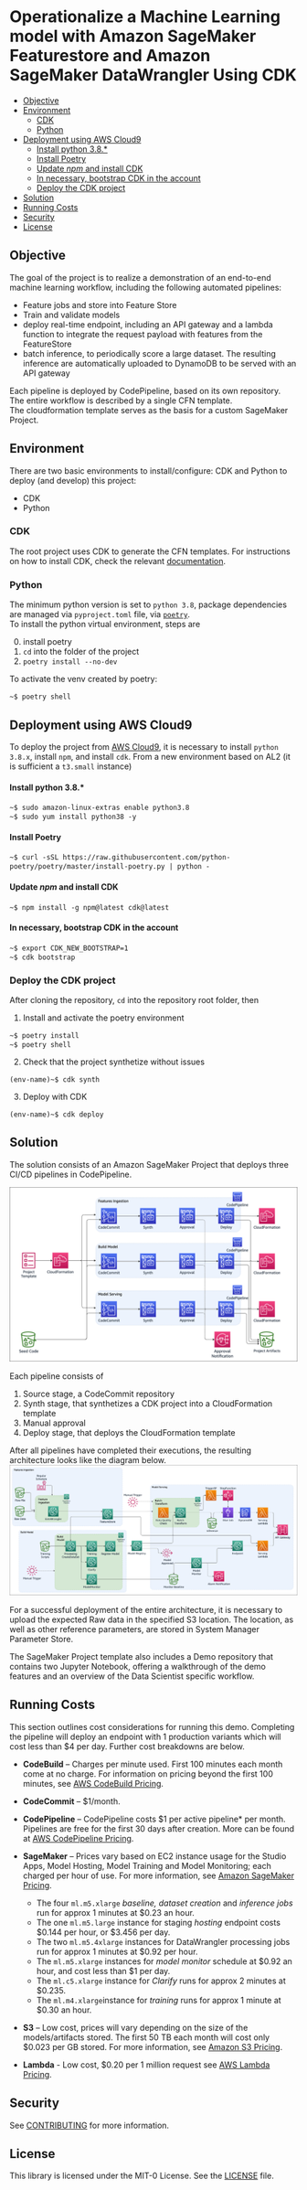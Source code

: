 # Operationalize a Machine Learning model with Amazon SageMaker Featurestore and Amazon SageMaker DataWrangler Using CDK

- [Objective](#objective)
- [Environment](#environment)
  - [CDK](#cdk)
  - [Python](#python)
- [Deployment using AWS Cloud9](#deployment-using-aws-cloud9)
    - [Install python 3.8.*](#install-python-38)
    - [Install Poetry](#install-poetry)
    - [Update *npm* and install CDK](#update-npm-and-install-cdk)
    - [In necessary, bootstrap CDK in the account](#in-necessary-bootstrap-cdk-in-the-account)
  - [Deploy the CDK project](#deploy-the-cdk-project)
- [Solution](#solution)
- [Running Costs](#running-costs)
- [Security](#security)
- [License](#license)

## Objective
The goal of the project is to realize a demonstration of an end-to-end machine learning workflow, including the following automated pipelines:

- Feature jobs and store into Feature Store
- Train and validate models
- deploy real-time endpoint, including an API gateway and a lambda function to integrate the request payload with features from the FeatureStore
- batch inference, to periodically score a large dataset. The resulting inference are automatically uploaded to DynamoDB to be served with an API gateway

Each pipeline is deployed by CodePipeline, based on its own repository.  
The entire workflow is described by a single CFN template.  
The cloudformation template serves as the basis for a custom SageMaker Project.   


## Environment
There are two basic environments to install/configure: CDK and Python to deploy (and develop) this project:
- CDK
- Python
### CDK
The root project uses CDK to generate the CFN templates. For instructions on how to install CDK, check the relevant [documentation](https://docs.aws.amazon.com/cdk/latest/guide/getting_started.html#getting_started_install).   

### Python
The minimum python version is set to `python 3.8`,  package dependencies are managed via `pyproject.toml` file, via [`poetry`](https://python-poetry.org/).  
To install the python virtual environment, steps are

0. install poetry
1. `cd` into the folder of the project
2. `poetry install --no-dev`

To activate the venv created by poetry:

```terminal
~$ poetry shell
```

## Deployment using AWS Cloud9
To deploy the project from [AWS Cloud9](https://aws.amazon.com/cloud9/), it is necessary to install `python 3.8.x`, install `npm`, and install `cdk`. From a new environment based on AL2 (it is sufficient a `t3.small` instance)

#### Install python 3.8.*
```terminal
~$ sudo amazon-linux-extras enable python3.8
~$ sudo yum install python38 -y
```

#### Install Poetry
```terminal
~$ curl -sSL https://raw.githubusercontent.com/python-poetry/poetry/master/install-poetry.py | python -
```

#### Update *npm* and install CDK
```terminal
~$ npm install -g npm@latest cdk@latest
```

#### In necessary, bootstrap CDK in the account
```terminal
~$ export CDK_NEW_BOOTSTRAP=1
~$ cdk bootstrap
```

### Deploy the CDK project

After cloning the repository, `cd` into the repository root folder, then

1. Install and activate the poetry environment
```terminal
~$ poetry install
~$ poetry shell
```
2. Check that the project synthetize without issues
  ```terminal
  (env-name)~$ cdk synth
  ```

3. Deploy with CDK
  ```terminal
  (env-name)~$ cdk deploy
  ```

## Solution

The solution consists of an Amazon SageMaker Project that deploys three CI/CD pipelines in CodePipeline.

![cicd-diagram.drawio](demo-workspace/imgs/cicd-diagram.drawio.png)

Each pipeline consists of

1. Source stage, a CodeCommit repository
2. Synth stage, that synthetizes a CDK project into a CloudFormation template
3. Manual approval
4. Deploy stage, that deploys the CloudFormation template

After all pipelines have completed their executions, the resulting architecture looks like the diagram below.![architecture.drawio](demo-workspace/imgs/architecture.drawio.png)

For a successful deployment of the entire architecture, it is necessary to upload the expected Raw data in the specified S3 location. The location, as well as other reference parameters, are stored in System Manager Parameter Store.



The SageMaker Project template also includes a Demo repository that contains two Jupyter Notebook, offering a walkthrough of the demo features and an overview of the Data Scientist specific workflow.




## Running Costs

This section outlines cost considerations for running this demo. Completing the pipeline will deploy an endpoint with 1 production variants which will cost less than $4 per day. Further cost breakdowns are below.

- **CodeBuild** – Charges per minute used. First 100 minutes each month come at no charge. For information on pricing beyond the first 100 minutes, see [AWS CodeBuild Pricing](https://aws.amazon.com/codebuild/pricing/).

- **CodeCommit** – $1/month.

- **CodePipeline** – CodePipeline costs $1 per active pipeline* per month. Pipelines are free for the first 30 days after creation. More can be found at [AWS CodePipeline Pricing](https://aws.amazon.com/codepipeline/pricing/).

- **SageMaker** – Prices vary based on EC2 instance usage for the Studio Apps, Model Hosting, Model Training and Model Monitoring; each charged per hour of use. For more information, see [Amazon SageMaker Pricing](https://aws.amazon.com/sagemaker/pricing/).
  
  
  
  - The four `ml.m5.xlarge` *baseline, dataset creation* and *inference jobs* run for approx 1 minutes at \$0.23 an hour.
  - The one `ml.m5.large` instance for staging *hosting* endpoint costs \$0.144 per hour, or \$3.456 per day.
  - The two `ml.m5.4xlarge` instances for DataWrangler processing jobs run for approx 1 minutes at \$0.92 per hour.
  - The `ml.m5.xlarge` instances for *model monitor* schedule at \$0.92 an hour, and cost less than $1 per day.
  - The `ml.c5.xlarge` instance for *Clarify* runs for approx 2 minutes at \$0.235.
  - The `ml.m4.xlarge`instance for *training* runs for approx 1 minute at \$0.30 an hour.
  
  
  
- **S3** – Low cost, prices will vary depending on the size of the models/artifacts stored. The first 50 TB each month will cost only $0.023 per GB stored. For more information, see [Amazon S3 Pricing](https://aws.amazon.com/s3/pricing/).

- **Lambda** - Low cost, $0.20 per 1 million request see [AWS Lambda Pricing](https://aws.amazon.com/lambda/pricing/).

## Security

See [CONTRIBUTING](CONTRIBUTING.md#security-issue-notifications) for more information.

## License

This library is licensed under the MIT-0 License. See the [LICENSE](LICENSE) file.
